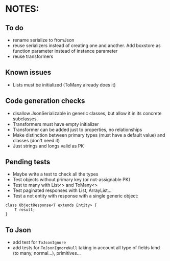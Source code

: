 # NOTES:

## To do
- rename serialize to fromJson
- reuse serializers instead of creating one and another. Add boxstore as function parameter instead of instance parameter
- reuse transformers

## Known issues
- Lists must be initialized (ToMany already does it)

## Code generation checks
- disallow JsonSerializable in generic classes, but allow it in its concrete subclasses.
- Transformers must have empty initializer
- Transformer can be added just to properties, no relationships
- Make distinction between primary types (must have a default value) and classes (don't need it)
- Just strings and longs valid as PK

## Pending tests
- Maybe write a test to check all the types
- Test objects without primary key (or not-assignable PK)
- Test to many with List<> and ToMany<>
- Test paginated responses with List, ArrayList...
- Test a not entity with response with a single generic object:

```
class ObjectResponse<T extends Entity> {
    T result;
}
```

## To Json
- add test for `ToJsonIgnore`
- add tests for `ToJsonIgnoreNull` taking in account all type of fields kind (to many, normal...), primitives...
